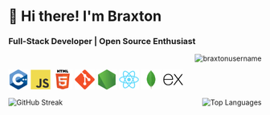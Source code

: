 # 👋 Hi there! I'm Braxton 

### Full-Stack Developer | Open Source Enthusiast

<p align="right"> 
  <img src="https://komarev.com/ghpvc/?username=braxtonusername&label=Profile%20views&color=blueviolet&style=flat" alt="braxtonusername" />
</p>

<p align="left">
  <img src="https://raw.githubusercontent.com/devicons/devicon/master/icons/cplusplus/cplusplus-original.svg" alt="C++" width="40" height="40"/>
  <img src="https://raw.githubusercontent.com/devicons/devicon/master/icons/javascript/javascript-original.svg" alt="JavaScript" width="40" height="40"/>
  <img src="https://raw.githubusercontent.com/devicons/devicon/master/icons/html5/html5-original-wordmark.svg" alt="HTML5" width="40" height="40"/>
  <img src="https://raw.githubusercontent.com/devicons/devicon/master/icons/git/git-original.svg" alt="Git" width="40" height="40"/>
  <img src="https://raw.githubusercontent.com/devicons/devicon/master/icons/nodejs/nodejs-original.svg" alt="Node.js" width="40" height="40"/>
  <img src="https://raw.githubusercontent.com/devicons/devicon/master/icons/react/react-original.svg" alt="React" width="40" height="40"/>
  <img src="https://raw.githubusercontent.com/devicons/devicon/master/icons/mongodb/mongodb-original.svg" alt="MongoDB" width="40" height="40"/>
  <img src="https://raw.githubusercontent.com/devicons/devicon/master/icons/express/express-original.svg" alt="Express" width="40" height="40"/>
</p>

<div align="center" style="display: flex; justify-content: space-between;">
  <img src="https://github-readme-streak-stats.herokuapp.com/?user=call493&theme=radical&hide_border=true&card_width=400" height="195" alt="GitHub Streak"/>
  <img src="https://github-readme-stats.vercel.app/api/top-langs/?username=call493&layout=compact&theme=radical&hide_border=true&card_width=400&langs_count=8" height="195" alt="Top Languages"/>
</div>
